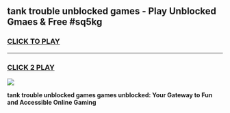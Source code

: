 
## tank trouble unblocked games - Play Unblocked Gmaes & Free #sq5kg
<h3>
<a href="https://news.freeplayer.one?title=tank_trouble_unblocked_games&ref=03M">CLICK TO PLAY</a></h3>
<hr>

<h3>
<a href="https://news.freeplayer.one?title=tank_trouble_unblocked_games&ref=03M">CLICK 2 PLAY</a>
  
</h3>

<a href="https://news.freeplayer.one?title=tank_trouble_unblocked_games&ref=03M"><img src="https://clearcache.store/games.png"></a>


**tank trouble unblocked games games unblocked: Your Gateway to Fun and Accessible Online Gaming**

